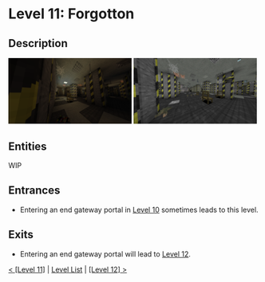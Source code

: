 # Level 11: Forgotton

## Description
<img src="./img/Level_22_0.png" width="49%" />
<img src="./img/Level_22_1.png" width="49%" />

## Entities
WIP

## Entrances
* Entering an end gateway portal in <a href="./Level_10.md">Level 10</a> sometimes leads to this level.

## Exits
* Entering an end gateway portal will lead to <a href="./Level_12.md">Level 12</a>.

<a href="./Level_11.md">< [Level 11]</a> | <a href="./Levels.md">Level List</a> | <a href="./Level_12.md">[Level 12] ></a>
